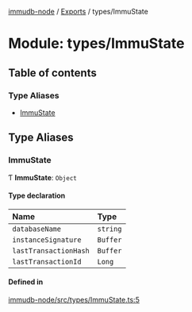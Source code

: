 [immudb-node](../README.md) / [Exports](../modules.md) / types/ImmuState

# Module: types/ImmuState

## Table of contents

### Type Aliases

- [ImmuState](types_ImmuState.md#immustate)

## Type Aliases

### ImmuState

Ƭ **ImmuState**: `Object`

#### Type declaration

| Name | Type |
| :------ | :------ |
| `databaseName` | `string` |
| `instanceSignature` | `Buffer` |
| `lastTransactionHash` | `Buffer` |
| `lastTransactionId` | `Long` |

#### Defined in

[immudb-node/src/types/ImmuState.ts:5](https://github.com/user3232/node-immu-db/blob/2e88686/immudb-node/src/types/ImmuState.ts#L5)
